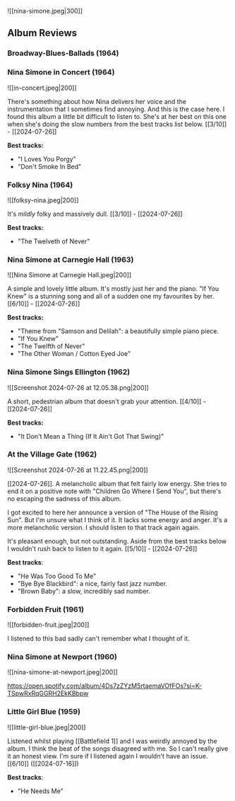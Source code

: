 ![[nina-simone.jpeg|300]]
## Album Reviews

### Broadway-Blues-Ballads (1964)


### Nina Simone in Concert (1964)

![[in-concert.jpeg|200]]

There's something about how Nina delivers her voice and the instrumentation that I sometimes find annoying. And this is the case here. I found this album a little bit difficult to listen to. She's at her best on this one when she's doing the slow numbers from the best tracks list below. [[3/10]] - [[2024-07-26]]

**Best tracks:**
- "I Loves You Porgy"
- "Don't Smoke In Bed"

### Folksy Nina (1964)

![[folksy-nina.jpeg|200]]

It's *mildly* folky and massively dull. [[3/10]] - [[2024-07-26]]

**Best tracks:**
- "The Twelveth of Never"

### Nina Simone at Carnegie Hall (1963)

![[Nina Simone at Carnegie Hall.jpeg|200]]

A simple and lovely little album. It's mostly just her and the piano. "If You Knew" is a stunning song and all of a sudden one my favourites by her. [[6/10]] - [[2024-07-26]]

**Best tracks:**
- "Theme from "Samson and Delilah": a beautifully simple piano piece.
- "If You Knew"
- "The Twelfth of Never"
- "The Other Woman / Cotton Eyed Joe"

### Nina Simone Sings Ellington (1962)

![[Screenshot 2024-07-26 at 12.05.38.png|200]]

A short, pedestrian album that doesn't grab your attention. [[4/10]] - [[2024-07-26]]

**Best tracks:**
- "It Don't Mean a Thing (If It Ain't Got That Swing)"

### At the Village Gate (1962)

![[Screenshot 2024-07-26 at 11.22.45.png|200]]

[[2024-07-26]]. A melancholic album that felt fairly low energy. She tries to end it on a positive note with "Children Go Where I Send You", but there's no escaping the sadness of this album.

I got excited to here her announce a version of "The House of the Rising Sun". But I'm unsure what I think of it. It lacks some energy and anger. It's a more melancholic version. I should listen to that track again again.

It's pleasant enough, but not outstanding. Aside from the best tracks below I wouldn't rush back to listen to it again. [[5/10]] - [[2024-07-26]]

**Best tracks**:
- "He Was Too Good To Me"
- "Bye Bye Blackbird": a nice, fairly fast jazz number.
- "Brown Baby": a slow, incredibly sad number.

### Forbidden Fruit (1961)

![[forbidden-fruit.jpeg|200]]

I listened to this bad sadly can't remember what I thought of it.


### Nina Simone at Newport (1960)

![[nina-simone-at-newport.jpeg|200]]

https://open.spotify.com/album/4Ds7zZYzM5rtaemaVOfFOs?si=K-TSpwRxRqGGRH2EkKBbpw


### Little Girl Blue (1959)

![[little-girl-blue.jpeg|200]]

Listened whilst playing [[Battlefield 1]] and I was weirdly annoyed by the album. I think the beat of the songs disagreed with me. So I can't really give it an honest view. I'm sure if I listened again I wouldn't have an issue. [[6/10]] ([[2024-07-16]])

**Best tracks**:
- "He Needs Me"